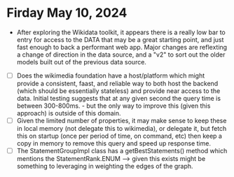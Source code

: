 # Firday May 10, 2024

- After exploring the Wikidata toolkit, it appears there is a really low bar to entry for access to the DATA that may be a great starting point, and just fast enough to back a performant web app. Major changes are reflexting a change of direction in the data source, and a "v2" to sort out the older models built out of the previous data source.
- [ ] Does the wikimedia foundation have a host/platform which might provide a consistent, faast, and reliable way to both host the backend (which should be essentially stateless) and provide near access to the data. Initial testing suggests that at any given second the query time is between 300-800ms. - but the only way to improve this (given this approach) is outside of this domain.
- [ ] Given the limited number of properties, it may make sense to keep these in local memory (not delegate this to wikimedia), or delegate it, but fetch this on startup (once per period of time, on command, etc) then keep a copy in memory to remove this query and speed up response time.
- [ ] The StatementGroupImpl class has a getBestStatements() method which mentions the StatementRank.ENUM --> given this exists might be something to leveraging in weighting the edges of the graph.